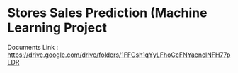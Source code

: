 # Stores Sales Prediction (Machine Learning Project
Documents Link : https://drive.google.com/drive/folders/1FFGsh1qYyLFhoCcFNYaenclNFH77pLDR
